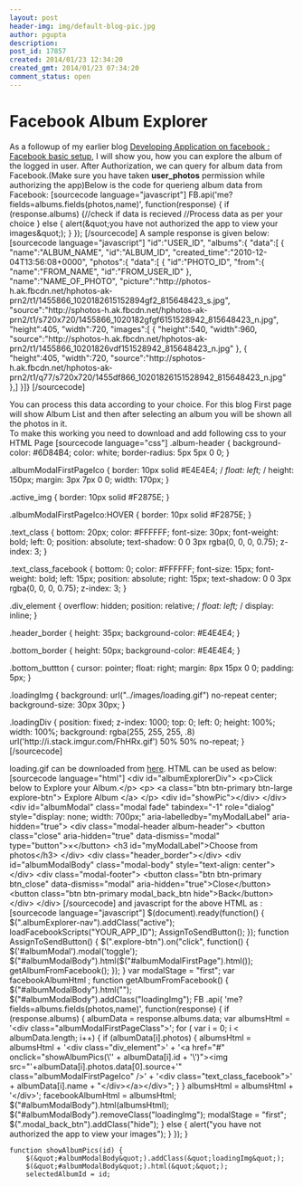 ```yaml
---
layout: post
header-img: img/default-blog-pic.jpg
author: pgupta
description: 
post_id: 17857
created: 2014/01/23 12:34:20
created_gmt: 2014/01/23 07:34:20
comment_status: open
---
```


# Facebook Album Explorer

<p>As a followup of my earlier blog <a href="http://xebee.xebia.in/index.php/2013/11/20/developing-application-on-facebook-facebook-basic-setup/" title="Developing Application on facebook : Facebook basic setup" target="_blank">Developing Application on facebook : Facebook basic setup</a>, I will show you, how you can explore the album of the logged in user.
After Authorization, we can query for album data from Facebook.(Make sure you have taken <strong>user_photos</strong> permission while authorizing the app)Below is the code for querieng album data from Facebook:
[sourcecode language="javascript"]
FB.api('me?fields=albums.fields(photos,name)',
 function(response) {
   if (response.albums) {//check if data is recieved
       //Process data as per your choice
      } else {
    alert(&amp;quot;you have not authorized the app to view your images&amp;quot;);
      }
   });
[/sourcecode]
A sample response is given below:
[sourcecode language="javascript"]
&quot;id&quot;:&quot;USER_ID&quot;,
   &quot;albums&quot;:{
      &quot;data&quot;:[
         {
            &quot;name&quot;:&quot;ALBUM_NAME&quot;,
            &quot;id&quot;:&quot;ALBUM_ID&quot;,
            &quot;created_time&quot;:&quot;2010-12-04T13:56:08+0000&quot;,
            &quot;photos&quot;:{
               &quot;data&quot;:[
                  {
                     &quot;id&quot;:&quot;PHOTO_ID&quot;,
                     &quot;from&quot;:{
                        &quot;name&quot;:&quot;FROM_NAME&quot;,
                        &quot;id&quot;:&quot;FROM_USER_ID&quot;
                     },
                     &quot;name&quot;:&quot;NAME_OF_PHOTO&quot;,
                     &quot;picture&quot;:&quot;http://photos-h.ak.fbcdn.net/hphotos-ak-prn2/t1/1455866_1020182615152894gf2_815648423_s.jpg&quot;,
                     &quot;source&quot;:&quot;http://sphotos-h.ak.fbcdn.net/hphotos-ak-prn2/t1/s720x720/1455866_1020182gfgf6151528942_815648423_n.jpg&quot;,
                     &quot;height&quot;:405,
                     &quot;width&quot;:720,
                     &quot;images&quot;:[
                        {
                           &quot;height&quot;:540,
                           &quot;width&quot;:960,
                           &quot;source&quot;:&quot;http://sphotos-h.ak.fbcdn.net/hphotos-ak-prn2/t1/1455866_10201826vdf151528942_815648423_n.jpg&quot;
                        },
                        {
                           &quot;height&quot;:405,
                           &quot;width&quot;:720,
                           &quot;source&quot;:&quot;http://sphotos-h.ak.fbcdn.net/hphotos-ak-prn2/t1/q77/s720x720/1455df866_10201826151528942_815648423_n.jpg&quot;
                        },]
                }]}
[/sourcecode]</p>
<p>You can process this data according to your choice. For this blog First page will show Album List and then after selecting an album you will be shown all the photos in it. <br />
To make this working you need to download <a href="http://getbootstrap.com/2.3.2/" title="twtter bootstrap"></a> and add following css to your HTML Page
[sourcecode language="css"]
.album-header {
    background-color: #6D84B4;
    color: white;
    border-radius: 5px 5px 0 0;
}</p>
<p>.albumModalFirstPageIco {
    border: 10px solid #E4E4E4;
    /<em>  float: left; </em>/
    height: 150px;
    margin: 3px 7px 0 0;
    width: 170px;
}</p>
<p>.active_img {
    border: 10px solid #F2875E;
}</p>
<p>.albumModalFirstPageIco:HOVER {
    border: 10px solid #F2875E;
}</p>
<p>.text_class {
    bottom: 20px;
    color: #FFFFFF;
    font-size: 30px;
    font-weight: bold;
    left: 0;
    position: absolute;
    text-shadow: 0 0 3px rgba(0, 0, 0, 0.75);
    z-index: 3;
}</p>
<p>.text_class_facebook {
    bottom: 0;
    color: #FFFFFF;
    font-size: 15px;
    font-weight: bold;
    left: 15px;
    position: absolute;
    right: 15px;
    text-shadow: 0 0 3px rgba(0, 0, 0, 0.75);
    z-index: 3;
}</p>
<p>.div_element {
    overflow: hidden;
    position: relative;
    /<em>  float: left; </em>/
    display: inline;
}</p>
<p>.header_border {
    height: 35px;
    background-color: #E4E4E4;
}</p>
<p>.bottom_border {
    height: 50px;
    background-color: #E4E4E4;
}</p>
<p>.bottom_buttton {
    cursor: pointer;
    float: right;
    margin: 8px 15px 0 0;
    padding: 5px;
}</p>
<p>.loadingImg {
    background: url(&quot;../images/loading.gif&quot;) no-repeat center;
    background-size: 30px 30px;
}</p>
<p>.loadingDiv {
    position: fixed;
    z-index: 1000;
    top: 0;
    left: 0;
    height: 100%;
    width: 100%;
    background: rgba(255, 255, 255, .8)
        url('http://i.stack.imgur.com/FhHRx.gif') 50% 50% no-repeat;
}
[/sourcecode]</p>
<p>loading.gif can be downloaded from <a href="http://xebee.xebia.in/wp-content/uploads/2014/01/loading.gif" title="here" target="_blank">here</a>.
HTML can be used as below:
[sourcecode language="html"]
&lt;div id=&quot;albumExplorerDiv&quot;&gt;
    &lt;p&gt;Click below to Explore your Album.&lt;/p&gt;
    &lt;p&gt;
        &lt;a class=&quot;btn btn-primary btn-large explore-btn&quot;&gt; Explore Album &lt;/a&gt;
    &lt;/p&gt;
    &lt;div id=&quot;showPic&quot;&gt;&lt;/div&gt;
&lt;/div&gt;
&lt;div id=&quot;albumModal&quot; class=&quot;modal fade&quot; tabindex=&quot;-1&quot; role=&quot;dialog&quot;
    style=&quot;display: none; width: 700px;&quot; aria-labelledby=&quot;myModalLabel&quot;
    aria-hidden=&quot;true&quot;&gt;
    &lt;div class=&quot;modal-header album-header&quot;&gt;
        &lt;button class=&quot;close&quot; aria-hidden=&quot;true&quot; data-dismiss=&quot;modal&quot;
            type=&quot;button&quot;&gt;×&lt;/button&gt;
        &lt;h3 id=&quot;myModalLabel&quot;&gt;Choose from photos&lt;/h3&gt;
    &lt;/div&gt;
    &lt;div class=&quot;header_border&quot;&gt;&lt;/div&gt;
    &lt;div id=&quot;albumModalBody&quot; class=&quot;modal-body&quot; style=&quot;text-align: center&quot;&gt;&lt;/div&gt;
    &lt;div class=&quot;modal-footer&quot;&gt;
        &lt;button class=&quot;btn btn-primary btn_close&quot; data-dismiss=&quot;modal&quot;
            aria-hidden=&quot;true&quot;&gt;Close&lt;/button&gt;
        &lt;button class=&quot;btn btn-primary modal_back_btn hide&quot;&gt;Back&lt;/button&gt;
    &lt;/div&gt;
&lt;/div&gt;
[/sourcecode]
and javascript for the above HTML as :
[sourcecode language="javascript"]
$(document).ready(function() {
        $(&quot;.albumExplorer-nav&quot;).addClass(&quot;active&quot;);
        loadFacebookScripts(&quot;YOUR_APP_ID&quot;);
        AssignToSendButton();
    });
    function AssignToSendButton() {
        $(&quot;.explore-btn&quot;).on(&quot;click&quot;, function() {
            $('#albumModal').modal('toggle');
            $(&quot;#albumModalBody&quot;).html($(&quot;#albumModalFirstPage&quot;).html());
            getAlbumFromFacebook();
        });
    }
    var modalStage = &quot;first&quot;;
    var facebookAlbumHtml ;
    function getAlbumFromFacebook() {
        $(&quot;#albumModalBody&quot;).html(&quot;&quot;);
        $(&quot;#albumModalBody&quot;).addClass(&quot;loadingImg&quot;);
        FB
                .api(
                        'me?fields=albums.fields(photos,name)',
                        function(response) {
                            if (response.albums) {
                                albumData = response.albums.data;
                                var albumsHtml = '&lt;div class=&quot;albumModalFirstPageClass&quot;&gt;';
                                for ( var i = 0; i &lt; albumData.length; i++) {
                                    if (albumData[i].photos) {
                                        albumsHtml = albumsHtml
                                                + '&lt;div class=&quot;div_element&quot;&gt;'
                                                + '&lt;a href=&quot;#&quot; onclick=&quot;showAlbumPics(\''
                                                + albumData[i].id
                                                + '\')&quot;&gt;&lt;img src=&quot;'+albumData[i].photos.data[0].source+'&quot;  class=&quot;albumModalFirstPageIco&quot; /&gt;'
                                                + '&lt;div class=&quot;text_class_facebook&quot;&gt;'
                                                + albumData[i].name
                                                + &quot;&lt;/div&gt;&lt;/a&gt;&lt;/div&gt;&quot;;
                                    }
                                }
                                albumsHtml = albumsHtml + '&lt;/div&gt;';
                                facebookAlbumHtml = albumsHtml;
                                $(&quot;#albumModalBody&quot;).html(albumsHtml);
                                $(&quot;#albumModalBody&quot;).removeClass(&quot;loadingImg&quot;);
                                modalStage = &quot;first&quot;;
                                $(&quot;.modal_back_btn&quot;).addClass(&quot;hide&quot;);
                            } else {
                                alert(&quot;you have not authorized the app to view your images&quot;);
                            }
                        });
    }</p>
<pre><code>function showAlbumPics(id) {
    $(&amp;quot;#albumModalBody&amp;quot;).addClass(&amp;quot;loadingImg&amp;quot;);
    $(&amp;quot;#albumModalBody&amp;quot;).html(&amp;quot;&amp;quot;);
    selectedAlbumId = id;
</code></pre>